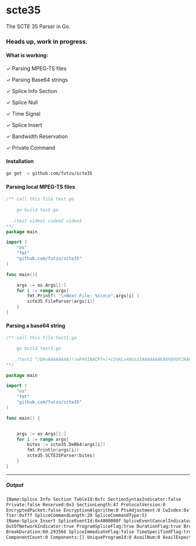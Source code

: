 # scte35
The SCTE 35 Parser in Go.
### Heads up, work in progress.

#### What is working:
✓ Parsing MPEG-TS files

✓ Parsing Base64 strings

✓ Splice Info Section 	
	
✓ Splice Null
	
✓ Time Signal
	
✓ Splice Insert   	 	
	
✓ Bandwidth Reservation
	
✓ Private Command		

#### Installation
```sh
go get -u github.com/futzu/scte35
```

#### Parsing local MPEG-TS files

```go
/** call this file test.go
	
    go build test.go
	
  ./test video1 video2 video3
**/ 	
package main

import (
	"os"
	"fmt"
	"github.com/futzu/scte35"
)

func main(){

	args := os.Args[1:]
	for i := range args{
		fmt.Printf( "\nNext File: %s\n\n",args[i] )
		scte35.FileParser(args[i])
	}
}     
```

#### Parsing a base64 string
```go
/** call this file test1.go

    go build test1.go 
    
   ./test1 "/DAvAAAAAAAA///wFAVIAACPf+/+c2nALv4AUsz1AAAAAAAKAAhDVUVJAAABNWLbowo="
**/

package main

import (
	"os"
	"fmt"
	"github.com/futzu/scte35"
)

func main() {


	args := os.Args[1:]
	for i := range args{
		bites := scte35.DeB64(args[i])
		fmt.Println(args[i])
		scte35.SCTE35Parser(bites)
	}
}
```  
---
##### Output
```sh
{Name:Splice Info Section TableId:0xfc SectionSyntaxIndicator:false
Private:false Reserved:0x3 SectionLength:47 ProtocolVersion:0
EncryptedPacket:false EncryptionAlgorithm:0 PtsAdjustment:0 CwIndex:0xff 
Tier:0xfff SpliceCommandLength:20 SpliceCommandType:5}
{Name:Splice Insert SpliceEventId:0x4800008f SpliceEventCancelIndicator:false 
OutOfNetworkIndicator:true ProgramSpliceFlag:true DurationFlag:true BreakAutoReturn:true 
BreakDuration:60.293566 SpliceImmediateFlag:false TimeSpecifiedFlag:true PTS:21514.559088 
ComponentCount:0 Components:[] UniqueProgramId:0 AvailNum:0 AvailExpected:0 Identifier:0}

```


